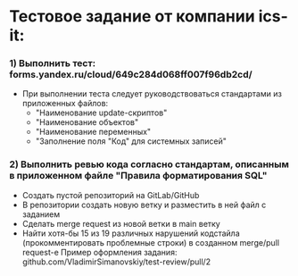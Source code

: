 # Тестовое задание от компании ics-it:
### 1) Выполнить тест: forms.yandex.ru/cloud/649c284d068ff007f96db2cd/
  - При выполнении теста следует руководствоваться стандартами из приложенных файлов:
    - "Наименование update-скриптов"
    - "Наименование объектов"
    - "Наименование переменных"
    - "Заполнение поля "Код" для системных записей"
### 2) Выполнить ревью кода согласно стандартам, описанным в приложенном файле "Правила форматирования SQL"
  - Создать пустой репозиторий на GitLab/GitHub
  - В репозитории создать новую ветку и разместить в ней файл с заданием
  - Сделать merge request из новой ветки в main ветку
  - Найти хотя-бы 15 из 19 различных нарушений кодстайла (прокомментировать проблемные строки) в созданном merge/pull request-е
  Пример оформления задания:
  github.com/VladimirSimanovskiy/test-review/pull/2